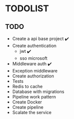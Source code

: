 # TODOLIST

## TODO

- Create a api base project :heavy_check_mark:
- Create authentication
  - jwt :heavy_check_mark:
  - sso microsoft
- Middleware auth :heavy_check_mark:
- Exception middleware
- Create authorization
- Tests
- Redis to cache
- Database with migrations
- Pipeline work pattern
- Create Docker
- Create pipeline
- Scalate the service
